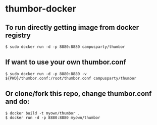 thumbor-docker
==============

## To run directly getting image from docker registry

    $ sudo docker run -d -p 8880:8880 campusparty/thumbor

## If want to use your own thumbor.conf

    $ sudo docker run -d -p 8880:8880 -v ${PWD}/thumbor.conf:/root/thumbor.conf campusparty/thumbor

## Or clone/fork this repo, change thumbor.conf and do:

    $ docker build -t myown/thumbor . 
    $ docker run -d -p 8880:8880 myown/thumbor





